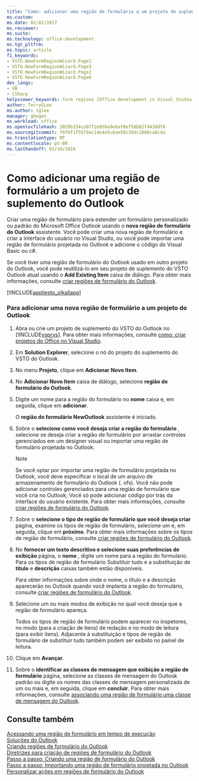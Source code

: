 ```yaml
---
title: "Como: adicionar uma região de formulário a um projeto de suplemento do Outlook | Microsoft Docs"
ms.custom: 
ms.date: 02/02/2017
ms.reviewer: 
ms.suite: 
ms.technology: office-development
ms.tgt_pltfrm: 
ms.topic: article
f1_keywords:
- VSTO.NewFormRegionWizard.Page1
- VSTO.NewFormRegionWizard.Page3
- VSTO.NewFormRegionWizard.Page2
- VSTO.NewFormRegionWizard.Page0
dev_langs:
- VB
- CSharp
helpviewer_keywords: form regions [Office development in Visual Studio], adding
author: TerryGLee
ms.author: tglee
manager: ghogen
ms.workload: office
ms.openlocfilehash: 2029b154ca97f2e856a9e6af8ef58b82f4438df6
ms.sourcegitcommit: f9fbf1f55f9ac14e4e5c6ae58c30dc1800ca6cda
ms.translationtype: MT
ms.contentlocale: pt-BR
ms.lasthandoff: 01/10/2018
---
```

# <a name="how-to-add-a-form-region-to-an-outlook-add-in-project"></a>Como adicionar uma região de formulário a um projeto de suplemento do Outlook
  Criar uma região de formulário para estender um formulário personalizado ou padrão do Microsoft Office Outlook usando o **nova região de formulário do Outlook** assistente. Você pode criar uma nova região de formulário e criar a interface do usuário no Visual Studio, ou você pode importar uma região de formulário projetada no Outlook e adicione o código do Visual Basic ou c#.  
  
 Se você tiver uma região de formulário do Outlook usado em outro projeto do Outlook, você pode reutilizá-lo em seu projeto de suplemento do VSTO Outlook atual usando o **Add Existing Item** caixa de diálogo. Para obter mais informações, consulte [criar regiões de formulário do Outlook](../vsto/creating-outlook-form-regions.md).  
  
 [!INCLUDE[appliesto_olkallapp](../vsto/includes/appliesto-olkallapp-md.md)]  
  
### <a name="to-add-a-new-form-region-to-an-outlook-project"></a>Para adicionar uma nova região de formulário a um projeto do Outlook  
  
1.  Abra ou crie um projeto de suplemento do VSTO do Outlook no [!INCLUDE[vsprvs](../sharepoint/includes/vsprvs-md.md)]. Para obter mais informações, consulte [como: criar projetos do Office no Visual Studio](../vsto/how-to-create-office-projects-in-visual-studio.md).  
  
2.  Em **Solution Explorer**, selecione o nó do projeto do suplemento do VSTO do Outlook.  
  
3.  No menu **Projeto**, clique em **Adicionar Novo Item**.  
  
4.  No **Adicionar Novo Item** caixa de diálogo, selecione **região de formulário do Outlook**.  
  
5.  Digite um nome para a região do formulário no **nome** caixa e, em seguida, clique em **adicionar**.  
  
     O **região do formulário NewOutlook** assistente é iniciado.  
  
6.  Sobre o **selecione como você deseja criar a região do formulário** , selecione se deseja criar a região de formulário por arrastar controles gerenciados em um designer visual ou importar uma região de formulário projetada no Outlook.  
  
    > [!NOTE]  
    >  Se você optar por importar uma região de formulário projetada no Outlook, você deve especificar o local de um arquivo de armazenamento de formulário do Outlook (. ofs). Você não pode adicionar controles gerenciados para uma região de formulário que você cria no Outlook; Você só pode adicionar código por trás da interface do usuário existente. Para obter mais informações, consulte [criar regiões de formulário do Outlook](../vsto/creating-outlook-form-regions.md).  
  
7.  Sobre o **selecione o tipo de região de formulário que você deseja criar** página, examine os tipos de região de formulário, selecione um e, em seguida, clique em **próximo**. Para obter mais informações sobre os tipos de região de formulário, consulte [criar regiões de formulário do Outlook](../vsto/creating-outlook-form-regions.md).  
  
8.  No **fornecer um texto descritivo e selecione suas preferências de exibição** página, o **nome** , digite um nome para a região do formulário. Para os tipos de região de formulário Substituir tudo e a substituição de **título** e **descrição** caixas também estão disponíveis.  
  
     Para obter informações sobre onde o nome, o título e a descrição aparecerão no Outlook quando você implanta a região do formulário, consulte [criar regiões de formulário do Outlook](../vsto/creating-outlook-form-regions.md).  
  
9. Selecione um ou mais modos de exibição no qual você deseja que a região de formulário apareça.  
  
     Todos os tipos de região de formulário podem aparecer no inspetores, no modo (para a criação de itens) de redação e no modo de leitura (para exibir itens). Adjacente à substituição e tipos de região de formulário de substituir tudo também podem ser exibido no painel de leitura.  
  
10. Clique em **Avançar**.  
  
11. Sobre o **identificar as classes de mensagem que exibição a região de formulário** página, selecione as classes de mensagem do Outlook padrão ou digite os nomes das classes de mensagem personalizada de um ou mais e, em seguida, clique em **concluir**. Para obter mais informações, consulte [associando uma região de formulário uma classe de mensagem do Outlook](../vsto/associating-a-form-region-with-an-outlook-message-class.md).  
  
## <a name="see-also"></a>Consulte também  
 [Acessando uma região de formulário em tempo de execução](../vsto/accessing-a-form-region-at-run-time.md)   
 [Soluções do Outlook](../vsto/outlook-solutions.md)   
 [Criando regiões de formulário do Outlook](../vsto/creating-outlook-form-regions.md)   
 [Diretrizes para criação de regiões de formulário do Outlook](../vsto/guidelines-for-creating-outlook-form-regions.md)   
 [Passo a passo: Criando uma região de formulário do Outlook](../vsto/walkthrough-designing-an-outlook-form-region.md)   
 [Passo a passo: Importando uma região de formulário projetada no Outlook](../vsto/walkthrough-importing-a-form-region-that-is-designed-in-outlook.md)   
 [Personalizar ações em regiões de formulário do Outlook](../vsto/custom-actions-in-outlook-form-regions.md)  
  
  